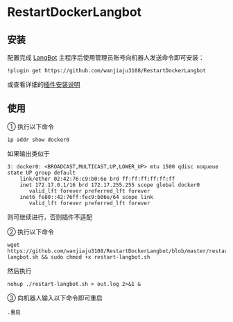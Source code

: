 # RestartDockerLangbot

## 安装

配置完成 [LangBot](https://github.com/RockChinQ/LangBot) 主程序后使用管理员账号向机器人发送命令即可安装：

```
!plugin get https://github.com/wanjiaju3108/RestartDockerLangbot
```
或查看详细的[插件安装说明](https://docs.langbot.app/plugin/plugin-intro.html#%E6%8F%92%E4%BB%B6%E7%94%A8%E6%B3%95)

## 使用

① 执行以下命令
```commandline
ip addr show docker0
```
如果输出类似于
```
3: docker0: <BROADCAST,MULTICAST,UP,LOWER_UP> mtu 1500 qdisc noqueue state UP group default
    link/ether 02:42:76:c9:b0:6e brd ff:ff:ff:ff:ff:ff
    inet 172.17.0.1/16 brd 172.17.255.255 scope global docker0
       valid_lft forever preferred_lft forever
    inet6 fe80::42:76ff:fec9:b06e/64 scope link
       valid_lft forever preferred_lft forever
```
则可继续进行，否则插件不适配

② 执行以下命令
```commandline
wget https://github.com/wanjiaju3108/RestartDockerLangbot/blob/master/restart-langbot.sh && sudo chmod +x restart-langbot.sh
```
然后执行
```commandline
nohup ./restart-langbot.sh > out.log 2>&1 &
```

③ 向机器人输入以下命令即可重启
```commandline
.重启
```